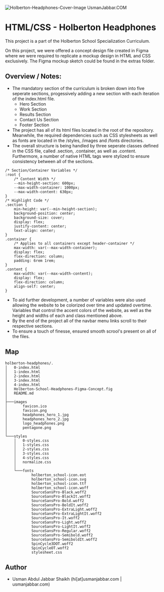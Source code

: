 ![Holberton-Headphones-Cover-Image UsmanJabbar.COM](https://github.com/UsmanGTA/holberton-headphones/blob/main/extras/Holberton-Headphones-Cover.jpg)
# HTML/CSS - Holberton Headphones
This project is a part of the Holberton School Specialization Curriculum.

On this project, we were offered a concept design file created in Figma where we were required to replicate a mockup design in HTML and CSS exclusively. The Figma mockup sketch could be found in the extras folder.

## Overview / Notes:
- The mandatory section of the curriculum is broken down into five seperate sections, progessively adding a new section with each iteration of the index.html file.
    - Hero Section
	- Work Section
	- Results Section
    - Contact Us Section
	- Footer Section
- The project has all of its html files located in the root of the repository. Meanwhile, the required dependencies such as CSS stylesheets as well as fonts are located in the /styles, /images and /fonts directories.
- The overall structure is being handled by three seperate classes defined in the CSS file, called .section, .container, as well as .content. Furthermore, a number of native HTML tags were stylized to ensure consistency between all of the sections.

```
/* Section/Container Variables */
:root {
	/* Content Width */
	--min-height-section: 600px;
	--max-width-container: 1000px;
	--max-width-content: 630px;
}
/* Highlight Code */
.section {
	min-height: var(--min-height-section);
	background-position: center;
	background-size: cover;
	display: flex;
	justify-content: center;
	text-align: center;
}
.container {
	/* Applies to all containers except header-container */
	max-width: var(--max-width-container);
	display: flex;
	flex-direction: column;
	padding: 6rem 1rem; 
}
.content {
	max-width: var(--max-width-content);
	display: flex;
	flex-direction: column;
	align-self: center;
}
```
- To aid further development, a number of variables were also used allowing the website to be colorized over time and updated overtime. Variables that control the accent colors of the website, as well as the height and widths of each and class mentioned above.
- By the end of the project all of the navbar menu links scroll to their respective sections.
- To ensure a touch of finesse, ensured smooth scrool's present on all of the files.

## Map
```
holberton-headphones/.
│   0-index.html
│   1-index.html
│   2-index.html
│   3-index.html
│   4-index.html
│   Holberton-School-Headphones-Figma-Concept.fig
│   README.md
│
├───images
│       favicon.ico
│       favicon.png
│       headphones_hero_1.jpg
│       headphones_hero_2.jpg
│       logo_headphones.png
│       pentagone.png
│
└───styles
    │   0-styles.css
    │   1-styles.css
    │   2-styles.css
    │   3-styles.css
    │   4-styles.css
    │   normalize.css
    │
    └───fonts
            holberton_school-icon.eot
            holberton_school-icon.svg
            holberton_school-icon.ttf
            holberton_school-icon.woff
            SourceSansPro-Black.woff2
            SourceSansPro-BlackIt.woff2
            SourceSansPro-Bold.woff2
            SourceSansPro-BoldIt.woff2
            SourceSansPro-ExtraLight.woff2
            SourceSansPro-ExtraLightIt.woff2
            SourceSansPro-It.woff2
            SourceSansPro-Light.woff2
            SourceSansPro-LightIt.woff2
            SourceSansPro-Regular.woff2
            SourceSansPro-Semibold.woff2
            SourceSansPro-SemiboldIt.woff2
            SpinCycle3DOT.woff2
            SpinCycleOT.woff2
            stylesheet.css
```

## Author
- Usman Abdul Jabbar Shaikh (hi[at]usmanjabbar.com | usmanjabbar.com)